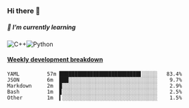 ### Hi there 👋

##### 🌱 I’m currently learning

![C++](https://img.shields.io/badge/-C++-00599C?style=flat-square&logo=c)![Python](https://img.shields.io/badge/-Python-black?style=flat-square&logo=Python)


<!-- waka-box start -->
#### <a href="https://gist.github.com/bf274261b4c8553e17fc709dfc3cfa97" target="_blank">Weekly development breakdown</a>
```text
YAML      	 57m ██████████████████████████▋░░░░░   83.4% 
JSON      	 6m  ███░░░░░░░░░░░░░░░░░░░░░░░░░░░░░    9.7% 
Markdown  	 2m  ▉░░░░░░░░░░░░░░░░░░░░░░░░░░░░░░░    2.9% 
Bash      	 1m  ▊░░░░░░░░░░░░░░░░░░░░░░░░░░░░░░░    2.5% 
Other     	 1m  ▍░░░░░░░░░░░░░░░░░░░░░░░░░░░░░░░    1.5% 
```
<!-- Powered by https://github.com/YouEclipse/waka-box-go . -->
<!-- waka-box end -->



<!--
**KomoreKalu/KomoreKalu** is a ✨ _special_ ✨ repository because its `README.md` (this file) appears on your GitHub profile.

Here are some ideas to get you started:

- 🔭 I’m currently working on ...
- 🌱 I’m currently learning ...
- 👯 I’m looking to collaborate on ...
- 🤔 I’m looking for help with ...
- 💬 Ask me about ...
- 📫 How to reach me: ...
- 😄 Pronouns: ...
- ⚡ Fun fact: ...
-->
